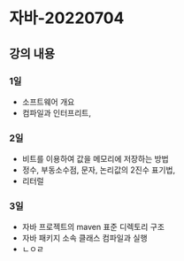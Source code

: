 # 자바-20220704

## 강의 내용
### 1일
 - 소프트웨어 개요
 - 컴파일과 인터프리트, 

### 2일
 - 비트를 이용하여 값을 메모리에 저장하는 방법
 - 정수, 부동소수점, 문자, 논리값의 2진수 표기법,
 - 리터럴

### 3일
 - 자바 프로젝트의 maven 표준 디렉토리 구조
 - 자바 패키지 소속 클래스 컴파일과 실행
 - ㄴㅇㄹ